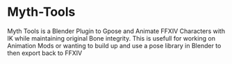# Myth-Tools
Myth Tools is a Blender Plugin to Gpose and Animate FFXIV Characters with IK while maintaining original Bone integrity. 
This is usefull for working on Animation Mods or wanting to build up and use a pose library in Blender to then export back to FFXIV
